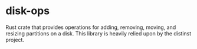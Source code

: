 # disk-ops

Rust crate that provides operations for adding, removing, moving, and resizing
partitions on a disk. This library is heavily relied upon by the distinst
project.
